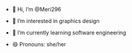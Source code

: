 - 👋 Hi, I’m @Meri296
- 👀 I’m interested in graphics design
- 🌱 I’m currently learning software engineering
  
  
- 😄 Pronouns: she/her
  

<!---
Meri296/Meri296 is a ✨ special ✨ repository because its `README.md` (this file) appears on your GitHub profile.
You can click the Preview link to take a look at your changes.
--->
